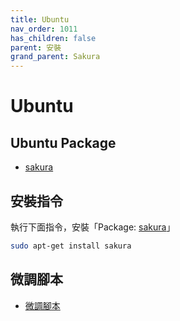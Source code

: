 ```yaml
---
title: Ubuntu
nav_order: 1011
has_children: false
parent: 安裝
grand_parent: Sakura
---
```



# Ubuntu


## Ubuntu Package

* [sakura](https://packages.ubuntu.com/jammy/sakura)


## 安裝指令

執行下面指令，安裝「Package: [sakura](https://packages.ubuntu.com/jammy/sakura)」

``` sh
sudo apt-get install sakura
```


## 微調腳本

* [微調腳本](https://github.com/samwhelp/note-about-ubuntu/tree/gh-pages/_demo/adjustment/tool/sakura)
